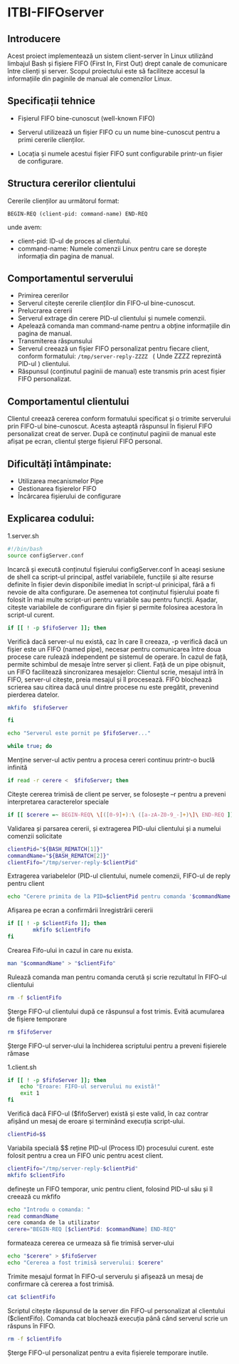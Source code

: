 # ITBI-FIFOserver

## Introducere 

Acest proiect implementează un sistem client-server în Linux utilizând limbajul Bash și fișiere FIFO (First In, First Out) drept canale de comunicare între clienți și server. Scopul proiectului este să faciliteze accesul la informațiile din paginile de manual ale comenzilor Linux. 

## Specificații tehnice 

- Fișierul FIFO bine-cunoscut (well-known FIFO) 
- Serverul utilizează un fișier FIFO cu un nume bine-cunoscut pentru a primi cererile clienților. 

- Locația și numele acestui fișier FIFO sunt configurabile printr-un fișier de configurare. 

## Structura cererilor clientului 

Cererile clienților au următorul format: 

    BEGIN-REQ (client-pid: command-name) END-REQ 

unde avem:
- client-pid: ID-ul de proces al clientului. 
- command-name: Numele comenzii Linux pentru care se dorește informația din pagina de manual. 

## Comportamentul serverului 

- Primirea cererilor 
- Serverul citește cererile clienților din FIFO-ul bine-cunoscut. 
- Prelucrarea cererii 
- Serverul extrage din cerere PID-ul clientului și numele comenzii. 
- Apelează comanda man command-name pentru a obține informațiile din pagina de manual. 
- Transmiterea răspunsului 
- Serverul creează un fișier FIFO personalizat pentru fiecare client, conform formatului: ```/tmp/server-reply-ZZZZ ``` ( Unde ZZZZ reprezintă PID-ul ) clientului. 
- Răspunsul (conținutul paginii de manual) este transmis prin acest fișier FIFO personalizat. 

## Comportamentul clientului 
Clientul creează cererea conform formatului specificat și o trimite serverului prin FIFO-ul bine-cunoscut.  Acesta așteaptă răspunsul în fișierul FIFO personalizat creat de server. După ce conținutul paginii de manual este afișat pe ecran, clientul șterge fișierul FIFO personal. 

## Dificultăți întâmpinate: 

- Utilizarea mecanismelor Pipe 
- Gestionarea fișierelor FIFO 
- Încărcarea fișierului de configurare 

## Explicarea codului: 

1.server.sh 
```sh
#!/bin/bash 
source configServer.conf	 
```
Incarcă și execută conținutul fișierului configServer.conf în aceași sesiune de shell ca script-ul principal, astfel variabilele, funcțiile și alte resurse definite în fișier devin disponibile imediat în script-ul prinicipal, fără a fi nevoie de alta configurare. De asemenea tot conținutul fișierului poate fi folosit în mai multe script-uri pentru variabile sau pentru funcții. Așadar, citește variabilele de configurare din fișier și permite folosirea acestora în script-ul curent.  
```sh
if [[ ! -p $fifoServer ]]; then				 
```
Verifică dacă server-ul nu există, caz în care îl creeaza, -p verifică dacă un fișier este un FIFO (named pipe), necesar pentru comunicarea între doua procese care rulează independent pe sistemul de operare. În cazul de față, permite schimbul de mesaje între server și client. Față de un pipe obișnuit, un FIFO facilitează sincronizarea mesajelor: Clientul scrie, mesajul intră în FIFO, server-ul citește, preia mesajul și îl procesează. FIFO blochează scrierea sau citirea dacă unul dintre procese nu este pregătit, prevenind pierderea datelor.	 
```sh
mkfifo  $fifoServer 

fi 

echo "Serverul este pornit pe $fifoServer..." 

while true; do	
```	
Menține server-ul activ pentru a procesa cereri continuu printr-o buclă infinită 
```sh
if read -r cerere <  $fifoServer; then 
```
Citește cererea trimisă de client pe server, se folosește –r pentru a preveni interpretarea caracterelor speciale 
```sh
if [[ $cerere =~ BEGIN-REQ\ \[([0-9]+):\ ([a-zA-Z0-9_-]+)\]\ END-REQ ]]; then 
```
Validarea și parsarea cererii, și extragerea PID-ului clientului și a numelui comenzii solicitate 
```sh
clientPid="${BASH_REMATCH[1]}" 
commandName="${BASH_REMATCH[2]}" 
clientFifo="/tmp/server-reply-$clientPid" 
```
Extragerea variabelelor (PID-ul clientului, numele comenzii, FIFO-ul de reply pentru client 
```sh
echo "Cerere primita de la PID=$clientPid pentru comanda '$commandName'." 
```
Afișarea pe ecran a confirmării înregistrării cererii 
```sh
if [[ ! -p $clientFifo ]]; then  
        mkfifo $clientFifo 
fi 
```
Crearea Fifo-ului in cazul in care nu exista.
```sh
man "$commandName" > "$clientFifo" 	
```                 
Rulează comanda man pentru comanda cerută și scrie rezultatul în FIFO-ul clientului 
```sh
rm -f $clientFifo
```									 
Șterge FIFO-ul clientului după ce răspunsul a fost trimis. Evită acumularea de fișiere temporare 							 
```sh
rm $fifoServer 
```
Șterge FIFO-ul server-ului la închiderea scriptului pentru a preveni fișierele rămase 

1.client.sh 
```sh
if [[ ! -p $fifoServer ]]; then 
    echo "Eroare: FIFO-ul serverului nu există!" 
    exit 1 
fi 
```
Verifică dacă FIFO-ul ($fifoServer) există și este valid, în caz contrar afișând un mesaj de eroare și terminând execuția script-ului. 
```sh
clientPid=$$ 
```
Variabila specială $$ reține PID-ul (Process ID) procesului curent. este folosit pentru a crea un FIFO unic pentru acest client. 
```sh
clientFifo="/tmp/server-reply-$clientPid" 
mkfifo $clientFifo 
```

definește un FIFO temporar, unic pentru client, folosind PID-ul său și îl creează cu mkfifo 
```sh
echo "Introdu o comanda: " 
read commandName 
cere comanda de la utilizator 
cerere="BEGIN-REQ [$clientPid: $commandName] END-REQ" 
```
formateaza cererea ce urmeaza să fie trimisă server-ului 
```sh
echo "$cerere" > $fifoServer 
echo "Cererea a fost trimisă serverului: $cerere" 
```
Trimite mesajul format în FIFO-ul serverulu și afișează un mesaj de confirmare că cererea a fost trimisă. 
```sh
cat $clientFifo 
```
Scriptul citește răspunsul de la server din FIFO-ul personalizat al clientului ($clientFifo). Comanda cat blochează execuția până când serverul scrie un răspuns în FIFO. 
```sh
rm -f $clientFifo 
```
Șterge FIFO-ul personalizat pentru a evita fișierele temporare inutile. 
